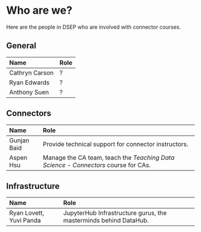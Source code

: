 # Who are we?

Here are the people in DSEP who are involved with connector courses.

## General

| Name | Role |
| :--- | :--- |
| Cathryn Carson | ? |
| Ryan Edwards | ? |
| Anthony Suen | ? |

## Connectors

| Name | Role |
| :--- | :--- |
| Gunjan Baid | Provide technical support for connector instructors. |
| Aspen Hsu | Manage the CA team, teach the _Teaching Data Science - Connectors_ course for CAs. |

## Infrastructure

| Name | Role |
| :--- | :--- |
| Ryan Lovett, Yuvi Panda | JupyterHub Infrastructure gurus, the masterminds behind DataHub. |




